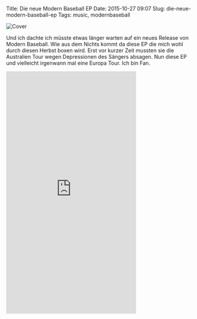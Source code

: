 Title: Die neue Modern Baseball EP
Date: 2015-10-27 09:07
Slug: die-neue-modern-baseball-ep
Tags: music, modernbaseball

![Cover]({static}/images/modern_baseball_ep.jpg)

Und ich dachte ich müsste etwas länger warten auf ein neues Release von Modern Baseball. Wie aus dem Nichts kommt da diese EP die mich wohl durch diesen Herbst boxen wird. Erst vor kurzer Zeit mussten sie die Australien Tour wegen Depressionen des Sängers absagen. Nun diese EP und vielleicht irgenwann mal eine Europa Tour. Ich bin Fan.

<iframe style="border: 0; width: 350px; height: 654px;" src="https://bandcamp.com/EmbeddedPlayer/album=1758370554/size=large/bgcol=ffffff/linkcol=0687f5/transparent=true/" seamless><a href="http://lame-orecords.bandcamp.com/album/mobo-presents-the-perfect-cast-ep-featuring-modern-baseball">MoBo Presents: The Perfect Cast EP Featuring Modern Baseball by Lame-O Records</a></iframe>

